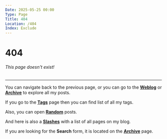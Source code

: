```yaml
---
Date: 2025-05-25 00:00
Type: Page
Title: 404
Location: /404
Index: Exclude
---
```


# 404

###### This page doesn't exist!

---

You can navigate back to the previous page, or you can go to the [**Weblog**](/) or [**Archive**](/archive) to explore all my posts.  

If you go to the [**Tags**](/tags) page then you can find list of all my tags.  

Also, you can open [**Random**](/random) posts.  

And here is also a [**Slashes**](/slashes) with a list of all pages on my blog.  

If you are looking for the **Search** form, it is located on the [**Archive**](/archive) page.
